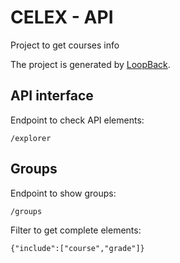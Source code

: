 # CELEX - API

Project to get courses info

The project is generated by [LoopBack](http://loopback.io).

## API interface

Endpoint to check API elements:

`
/explorer
`

## Groups

Endpoint to show groups:

`
/groups
`

Filter to get complete elements:


`
{"include":["course","grade"]}
`